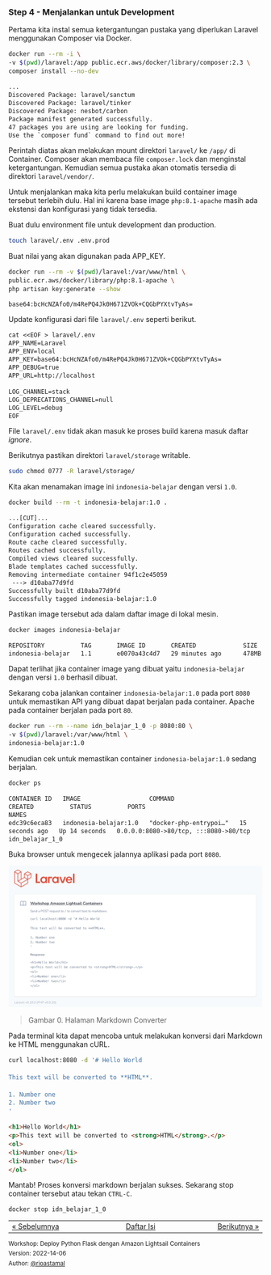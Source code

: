 
### <a name="step-4"></a>Step 4 - Menjalankan untuk Development

Pertama kita instal semua ketergantungan pustaka yang diperlukan Laravel menggunakan Composer via Docker. 

```sh
docker run --rm -i \
-v $(pwd)/laravel:/app public.ecr.aws/docker/library/composer:2.3 \
composer install --no-dev
```

```
...
Discovered Package: laravel/sanctum
Discovered Package: laravel/tinker
Discovered Package: nesbot/carbon
Package manifest generated successfully.
47 packages you are using are looking for funding.
Use the `composer fund` command to find out more!
```

Perintah diatas akan melakukan mount direktori `laravel/` ke `/app/` di Container. Composer akan membaca file `composer.lock` dan menginstal ketergantungan. Kemudian semua pustaka akan otomatis tersedia di direktori `laravel/vendor/`.

Untuk menjalankan maka kita perlu melakukan build container image tersebut terlebih dulu. Hal ini karena base image `php:8.1-apache` masih ada ekstensi dan konfigurasi yang tidak tersedia.

Buat dulu environment file untuk development dan production.

```sh
touch laravel/.env .env.prod
```

Buat nilai yang akan digunakan pada APP_KEY.

```sh
docker run --rm -v $(pwd)/laravel:/var/www/html \
public.ecr.aws/docker/library/php:8.1-apache \
php artisan key:generate --show
```

```
base64:bcHcNZAfo0/m4RePQ4Jk0H671ZVOk+CQGbPYXtvTyAs=
```

Update konfigurasi dari file `laravel/.env` seperti berikut.

```
cat <<EOF > laravel/.env
APP_NAME=Laravel
APP_ENV=local
APP_KEY=base64:bcHcNZAfo0/m4RePQ4Jk0H671ZVOk+CQGbPYXtvTyAs=
APP_DEBUG=true
APP_URL=http://localhost

LOG_CHANNEL=stack
LOG_DEPRECATIONS_CHANNEL=null
LOG_LEVEL=debug
EOF
```

File `laravel/.env` tidak akan masuk ke proses build karena masuk daftar _ignore_.

Berikutnya pastikan direktori `laravel/storage` writable.

```sh
sudo chmod 0777 -R laravel/storage/
```

Kita akan menamakan image ini `indonesia-belajar` dengan versi `1.0`.

```sh
docker build --rm -t indonesia-belajar:1.0 .
```

```
...[CUT]...
Configuration cache cleared successfully.
Configuration cached successfully.
Route cache cleared successfully.
Routes cached successfully.
Compiled views cleared successfully.
Blade templates cached successfully.
Removing intermediate container 94f1c2e45059
 ---> d10aba77d9fd
Successfully built d10aba77d9fd
Successfully tagged indonesia-belajar:1.0
```

Pastikan image tersebut ada dalam daftar image di lokal mesin.

```sh
docker images indonesia-belajar
```

```
REPOSITORY          TAG       IMAGE ID       CREATED             SIZE
indonesia-belajar   1.1       e0070a43c4d7   29 minutes ago      478MB
```

Dapat terlihat jika container image yang dibuat yaitu `indonesia-belajar` dengan versi `1.0` berhasil dibuat.

Sekarang coba jalankan container `indonesia-belajar:1.0` pada port `8080` untuk memastikan API yang dibuat dapat berjalan pada container. Apache pada container berjalan pada port `80`.

```sh
docker run --rm --name idn_belajar_1_0 -p 8080:80 \
-v $(pwd)/laravel:/var/www/html \
indonesia-belajar:1.0
```

Kemudian cek untuk memastikan container `indonesia-belajar:1.0` sedang berjalan.

```sh
docker ps
```

```
CONTAINER ID   IMAGE                   COMMAND                  CREATED          STATUS          PORTS                                   NAMES
edc39c6eca83   indonesia-belajar:1.0   "docker-php-entrypoi…"   15 seconds ago   Up 14 seconds   0.0.0.0:8080->80/tcp, :::8080->80/tcp   idn_belajar_1_0
```

Buka browser untuk mengecek jalannya aplikasi pada port `8080`.

[![Markdown Converter](https://raw.githubusercontent.com/rioastamal-examples/assets/main/workshop-amazon-lightsail-containers/lab-laravel-app/images/lightsail-hello-api-home.png)](https://raw.githubusercontent.com/rioastamal-examples/assets/main/workshop-amazon-lightsail-containers/lab-laravel-app/images/lightsail-hello-api-home.png)

> Gambar 0. Halaman Markdown Converter

Pada terminal kita dapat mencoba untuk melakukan konversi dari Markdown ke HTML menggunakan cURL.

```sh
curl localhost:8080 -d '# Hello World

This text will be converted to **HTML**.

1. Number one
2. Number two
'
```

```html
<h1>Hello World</h1>
<p>This text will be converted to <strong>HTML</strong>.</p>
<ol>
<li>Number one</li>
<li>Number two</li>
</ol>
```

Mantab! Proses konversi markdown berjalan sukses. Sekarang stop container tersebut atau tekan `CTRL-C`.

```sh
docker stop idn_belajar_1_0
```


<table border="0" style="width: 100%; display: table;"><tr><td><a href="STEP-3.md">&laquo; Sebelumnya</td><td align="center"><a href="README.md">Daftar Isi</a></td><td align="right"><a href="STEP-5.md">Berikutnya &raquo;</a></td></tr></table>

<sup>Workshop: Deploy Python Flask dengan Amazon Lightsail Containers  
Version: 2022-14-06  
Author: [@rioastamal](https://github.com/rioastamal)</sup>
